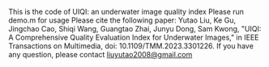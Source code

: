 This is the code of UIQI: an underwater image quality index
Please run demo.m for usage
Please cite the following paper:
Yutao Liu, Ke Gu, Jingchao Cao, Shiqi Wang, Guangtao Zhai, Junyu Dong, Sam Kwong, "UIQI: A Comprehensive Quality Evaluation Index for Underwater Images," in IEEE Transactions on Multimedia, doi: 10.1109/TMM.2023.3301226.
If you have any question, please contact liuyutao2008@gmail.com

